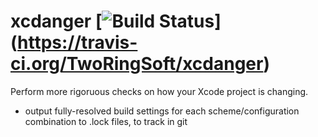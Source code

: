 # xcdanger [![Build Status](https://travis-ci.org/TwoRingSoft/xcdanger.svg?branch=master)] (https://travis-ci.org/TwoRingSoft/xcdanger)

Perform more rigoruous checks on how your Xcode project is changing.

- output fully-resolved build settings for each scheme/configuration combination to .lock files, to track in git
